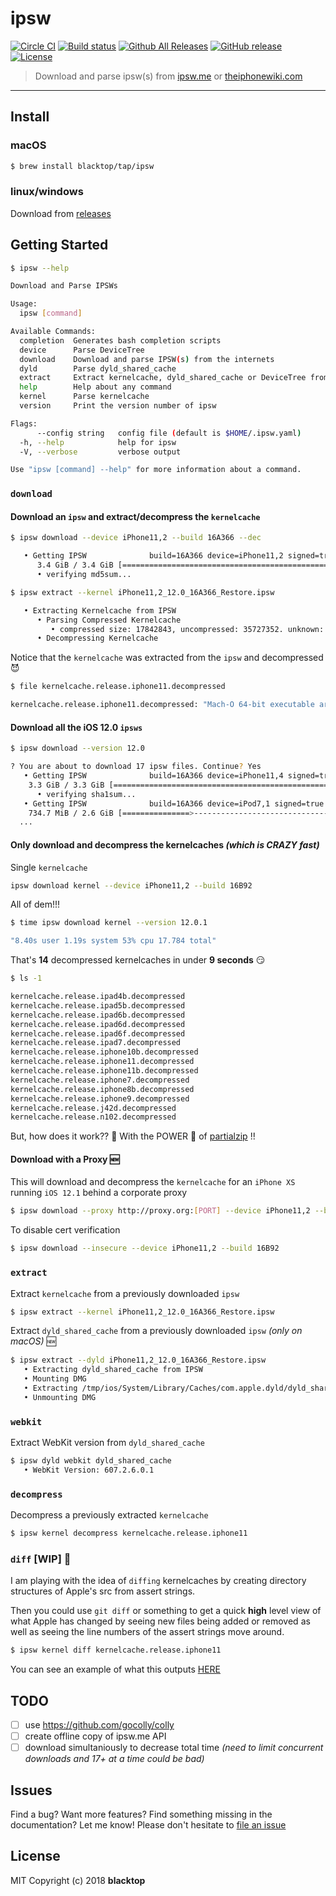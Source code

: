 # ipsw

[![Circle CI](https://circleci.com/gh/blacktop/ipsw.png?style=shield)](https://circleci.com/gh/blacktop/ipsw) [![Build status](https://ci.appveyor.com/api/projects/status/jcx0faojt820p5w4?svg=true)](https://ci.appveyor.com/project/blacktop/ipsw)
[![Github All Releases](https://img.shields.io/github/downloads/blacktop/ipsw/total.svg)](https://github.com/blacktop/ipsw/releases/latest) [![GitHub release](https://img.shields.io/github/release/blacktop/ipsw.svg)](https://github.com/blacktop/ipsw/releases) [![License](http://img.shields.io/:license-mit-blue.svg)](http://doge.mit-license.org)

> Download and parse ipsw(s) from [ipsw.me](https://ipsw.me) or [theiphonewiki.com](https://theiphonewiki.com)

---

## Install

### macOS

```bash
$ brew install blacktop/tap/ipsw
```

### linux/windows

Download from [releases](https://github.com/blacktop/ipsw/releases/latest)

## Getting Started

```bash
$ ipsw --help

Download and Parse IPSWs

Usage:
  ipsw [command]

Available Commands:
  completion  Generates bash completion scripts
  device      Parse DeviceTree
  download    Download and parse IPSW(s) from the internets
  dyld        Parse dyld_shared_cache
  extract     Extract kernelcache, dyld_shared_cache or DeviceTree from IPSW
  help        Help about any command
  kernel      Parse kernelcache
  version     Print the version number of ipsw

Flags:
      --config string   config file (default is $HOME/.ipsw.yaml)
  -h, --help            help for ipsw
  -V, --verbose         verbose output

Use "ipsw [command] --help" for more information about a command.
```

### `download`

#### Download an `ipsw` and extract/decompress the `kernelcache`

```bash
$ ipsw download --device iPhone11,2 --build 16A366 --dec

   • Getting IPSW              build=16A366 device=iPhone11,2 signed=true version=12.0
      3.4 GiB / 3.4 GiB [==========================================================| 00:00 ] 79.08 MiB/s
      • verifying md5sum...

$ ipsw extract --kernel iPhone11,2_12.0_16A366_Restore.ipsw

   • Extracting Kernelcache from IPSW
      • Parsing Compressed Kernelcache
         • compressed size: 17842843, uncompressed: 35727352. unknown: 0x3f9543fd, unknown 1: 0x1
      • Decompressing Kernelcache
```

Notice that the `kernelcache` was extracted from the `ipsw` and decompressed :smiling_imp:

```bash
$ file kernelcache.release.iphone11.decompressed

kernelcache.release.iphone11.decompressed: "Mach-O 64-bit executable arm64"
```

#### Download all the iOS 12.0 `ipsws`

```bash
$ ipsw download --version 12.0

? You are about to download 17 ipsw files. Continue? Yes
   • Getting IPSW              build=16A366 device=iPhone11,4 signed=true version=12.0
    3.3 GiB / 3.3 GiB [==========================================================| 00:00 ] 59.03 MiB/s
      • verifying sha1sum...
   • Getting IPSW              build=16A366 device=iPod7,1 signed=true version=12.0
    734.7 MiB / 2.6 GiB [===============>------------------------------------------| 00:57 ] 44.84 MiB/s
  ...
```

#### Only download and decompress the kernelcaches _(which is CRAZY fast)_

Single `kernelcache`

```bash
ipsw download kernel --device iPhone11,2 --build 16B92
```

All of dem!!!

```bash
$ time ipsw download kernel --version 12.0.1

"8.40s user 1.19s system 53% cpu 17.784 total"
```

That's **14** decompressed kernelcaches in under **9 seconds** :smirk:

```bash
$ ls -1

kernelcache.release.ipad4b.decompressed
kernelcache.release.ipad5b.decompressed
kernelcache.release.ipad6b.decompressed
kernelcache.release.ipad6d.decompressed
kernelcache.release.ipad6f.decompressed
kernelcache.release.ipad7.decompressed
kernelcache.release.iphone10b.decompressed
kernelcache.release.iphone11.decompressed
kernelcache.release.iphone11b.decompressed
kernelcache.release.iphone7.decompressed
kernelcache.release.iphone8b.decompressed
kernelcache.release.iphone9.decompressed
kernelcache.release.j42d.decompressed
kernelcache.release.n102.decompressed
```

But, how does it work?? 🤔 With the POWER :muscle: of [partialzip](https://github.com/blacktop/partialzip) !!

#### Download with a Proxy :new:

This will download and decompress the `kernelcache` for an `iPhone XS` running `iOS 12.1` behind a corporate proxy

```bash
$ ipsw download --proxy http://proxy.org:[PORT] --device iPhone11,2 --build 16B92
```

To disable cert verification

```bash
$ ipsw download --insecure --device iPhone11,2 --build 16B92
```

### `extract`

Extract `kernelcache` from a previously downloaded `ipsw`

```bash
$ ipsw extract --kernel iPhone11,2_12.0_16A366_Restore.ipsw
```

Extract `dyld_shared_cache` from a previously downloaded `ipsw` _(only on macOS)_ :new:

```bash
$ ipsw extract --dyld iPhone11,2_12.0_16A366_Restore.ipsw
   • Extracting dyld_shared_cache from IPSW
   • Mounting DMG
   • Extracting /tmp/ios/System/Library/Caches/com.apple.dyld/dyld_shared_cache_arm64e to dyld_shared_cache
   • Unmounting DMG
```

### `webkit`

Extract WebKit version from `dyld_shared_cache`

```bash
$ ipsw dyld webkit dyld_shared_cache
   • WebKit Version: 607.2.6.0.1
```

### `decompress`

Decompress a previously extracted `kernelcache`

```bash
$ ipsw kernel decompress kernelcache.release.iphone11
```

### `diff` [WIP] :construction:

I am playing with the idea of `diffing` kernelcaches by creating directory structures of Apple's src from assert strings.

Then you could use `git diff` or something to get a quick **high** level view of what Apple has changed by seeing new files being added or removed as well as seeing the line numbers of the assert strings move around.

```bash
$ ipsw kernel diff kernelcache.release.iphone11
```

You can see an example of what this outputs [HERE](https://github.com/blacktop/ipsw/tree/master/diff/Library/Caches/com.apple.xbs/Sources)

## TODO

- [ ] use https://github.com/gocolly/colly
- [ ] create offline copy of ipsw.me API
- [ ] download simultaniously to decrease total time _(need to limit concurrent downloads and 17+ at a time could be bad)_

## Issues

Find a bug? Want more features? Find something missing in the documentation? Let me know! Please don't hesitate to [file an issue](https://github.com/blacktop/ipsw/issues/new)

## License

MIT Copyright (c) 2018 **blacktop**
